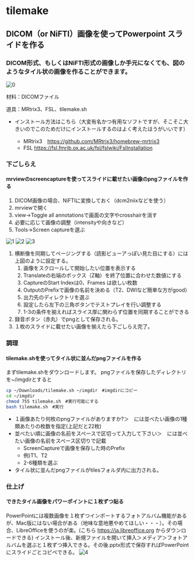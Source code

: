 # tilemake

## DICOM（or NiFTI）画像を使ってPowerpoint スライドを作る

### DICOM形式、もしくはNiFTI形式の画像しか手元になくても、図のようなタイル状の画像を作ることができます。

![0](2022-11-10-22-58-00.png)

材料：DICOMファイル

道具：MRtrix3、FSL、tilemake.sh

* インストール方法はこちら（大変有名かつ有用なソフトですが、そこそこ大きいのでこのためだけにインストールするのはよく考えたほうがいいです）

  * MRtrix3　<https://github.com/MRtrix3/homebrew-mrtrix3>
  * FSL <https://fsl.fmrib.ox.ac.uk/fsl/fslwiki/FslInstallation>

### 下ごしらえ

#### mrviewのscreencaptureを使ってスライドに載せたい画像のpngファイルを作る

1. DICOM画像の場合、NiFTIに変換しておく（dcm2niixなどを使う）
1. mrviewで開く
1. view→Toggle all annotationsで画面の文字やcrosshairを消す
1. 必要に応じて画像の調整（intensityや向きなど）
1. Tools→Screen captureを選ぶ

![1](2022-11-10-21-17-12.png) ![2](2022-11-10-21-17-51.png) ![3](2022-11-11%201.24.44.png)

1. 横断像を同期してページングする（読影ビューアっぽい見た目にする）には上図のように設定する。
    1. 画像をスクロールして開始したい位置を表示する
    2. Translateの右端のボックス（Z軸）を終了位置に合わせた数値にする
    3. CaptureのStart Indexは0、Frames は欲しい枚数
    4. OutputのPrefixで画像の名前を決める（T2、DWIなど簡単な方がgood）
    5. 出力先のディレクトリを選ぶ
    6. 設定したら左下の三角ボタンでテストプレイを行い調整する
    7. 1-3の条件を揃えればスライス厚に関わらず位置を同期することができる
1. 録音ボタン（赤丸）でpngとして保存される。
1. １枚のスライドに載せたい画像を揃えたら下ごしらえ完了。

### 調理

#### tilemake.shを使ってタイル状に並んだpngファイルを作る

まずtilemake.shをダウンロードします。
pngファイルを保存したディレクトリを~/imgdirとすると

```bash
cp ~/Downloads/tilemake.sh ~/imgdir　#imgdirにコピー
cd ~/imgdir
chmod 755 tilemake.sh　#実行可能にする
bash tilemake.sh　#実行
```

- １画像あたり何枚のpngファイルがありますか?＞　には並べたい画像の1種類あたりの枚数を指定(上記だと22枚)
- 並べたい順に画像の名前をスペースで区切って入力して下さい＞　には並べたい画像の名前をスペース区切りで記載
  - ScreenCaptureで画像を保存した時のPrefix
  - 例)T1、T2
  - 2-6種類を選ぶ
- タイル状に並んだpngファイルがtilesフォルダ内に出力される。

### 仕上げ

#### できたタイル画像をパワーポイントに１枚ずつ貼る

PowerPointには複数画像を１枚ずつインポートするフォトアルバム機能があるが、Mac版にはない場合がある（地味な意地悪やめてほしい・・・）。その場合、LibreOfficeを使うのが楽。(こちら <https://ja.libreoffice.org> からダウンロードできる)
インストール後、新規ファイルを開いて挿入＞メディア＞フォトアルバムを選ぶと１枚ずつ挿入できる。その後.pptx形式で保存すればPowerPointにスライドごとコピペできる。
![4](2022-11-10-21-13-58.png)
